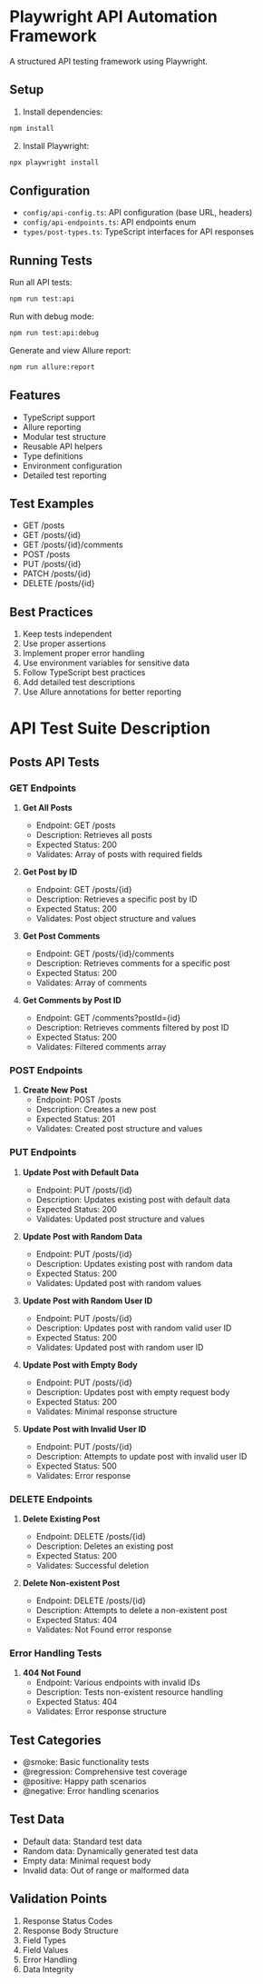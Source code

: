 # Playwright API Automation Framework

A structured API testing framework using Playwright.

## Setup

1. Install dependencies:
```bash
npm install
```

2. Install Playwright:
```bash
npx playwright install
```

## Configuration

- `config/api-config.ts`: API configuration (base URL, headers)
- `config/api-endpoints.ts`: API endpoints enum
- `types/post-types.ts`: TypeScript interfaces for API responses

## Running Tests

Run all API tests:
```bash
npm run test:api
```

Run with debug mode:
```bash
npm run test:api:debug
```

Generate and view Allure report:
```bash
npm run allure:report
```

## Features

- TypeScript support
- Allure reporting
- Modular test structure
- Reusable API helpers
- Type definitions
- Environment configuration
- Detailed test reporting

## Test Examples

- GET /posts
- GET /posts/{id}
- GET /posts/{id}/comments
- POST /posts
- PUT /posts/{id}
- PATCH /posts/{id}
- DELETE /posts/{id}

## Best Practices

1. Keep tests independent
2. Use proper assertions
3. Implement proper error handling
4. Use environment variables for sensitive data
5. Follow TypeScript best practices
6. Add detailed test descriptions
7. Use Allure annotations for better reporting


# API Test Suite Description

## Posts API Tests

### GET Endpoints
1. **Get All Posts**
   - Endpoint: GET /posts
   - Description: Retrieves all posts
   - Expected Status: 200
   - Validates: Array of posts with required fields

2. **Get Post by ID**
   - Endpoint: GET /posts/{id}
   - Description: Retrieves a specific post by ID
   - Expected Status: 200
   - Validates: Post object structure and values

3. **Get Post Comments**
   - Endpoint: GET /posts/{id}/comments
   - Description: Retrieves comments for a specific post
   - Expected Status: 200
   - Validates: Array of comments

4. **Get Comments by Post ID**
   - Endpoint: GET /comments?postId={id}
   - Description: Retrieves comments filtered by post ID
   - Expected Status: 200
   - Validates: Filtered comments array

### POST Endpoints
1. **Create New Post**
   - Endpoint: POST /posts
   - Description: Creates a new post
   - Expected Status: 201
   - Validates: Created post structure and values

### PUT Endpoints
1. **Update Post with Default Data**
   - Endpoint: PUT /posts/{id}
   - Description: Updates existing post with default data
   - Expected Status: 200
   - Validates: Updated post structure and values

2. **Update Post with Random Data**
   - Endpoint: PUT /posts/{id}
   - Description: Updates existing post with random data
   - Expected Status: 200
   - Validates: Updated post with random values

3. **Update Post with Random User ID**
   - Endpoint: PUT /posts/{id}
   - Description: Updates post with random valid user ID
   - Expected Status: 200
   - Validates: Updated post with random user ID

4. **Update Post with Empty Body**
   - Endpoint: PUT /posts/{id}
   - Description: Updates post with empty request body
   - Expected Status: 200
   - Validates: Minimal response structure

5. **Update Post with Invalid User ID**
   - Endpoint: PUT /posts/{id}
   - Description: Attempts to update post with invalid user ID
   - Expected Status: 500
   - Validates: Error response

### DELETE Endpoints
1. **Delete Existing Post**
   - Endpoint: DELETE /posts/{id}
   - Description: Deletes an existing post
   - Expected Status: 200
   - Validates: Successful deletion

2. **Delete Non-existent Post**
   - Endpoint: DELETE /posts/{id}
   - Description: Attempts to delete a non-existent post
   - Expected Status: 404
   - Validates: Not Found error response

### Error Handling Tests
1. **404 Not Found**
   - Endpoint: Various endpoints with invalid IDs
   - Description: Tests non-existent resource handling
   - Expected Status: 404
   - Validates: Error response structure


## Test Categories
- @smoke: Basic functionality tests
- @regression: Comprehensive test coverage
- @positive: Happy path scenarios
- @negative: Error handling scenarios

## Test Data
- Default data: Standard test data
- Random data: Dynamically generated test data
- Empty data: Minimal request body
- Invalid data: Out of range or malformed data

## Validation Points
1. Response Status Codes
2. Response Body Structure
3. Field Types
4. Field Values
5. Error Handling
6. Data Integrity
